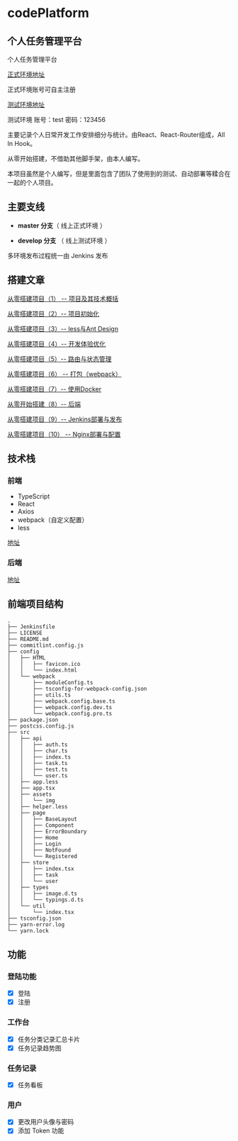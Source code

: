 # codePlatform

## 个人任务管理平台

个人任务管理平台 

[正式环境地址](https://admin.codeyhj.cn)

正式环境账号可自主注册

[测试环境地址](https://pretest.codeyhj.cn)

测试环境 账号：test  密码：123456

主要记录个人日常开发工作安排细分与统计。由React、React-Router组成，All In Hook。

从零开始搭建，不借助其他脚手架，由本人编写。

本项目虽然是个人编写，但是里面包含了团队了使用到的测试、自动部署等糅合在一起的个人项目。

## 主要支线

- **master 分支**（ 线上正式环境 ）

- **develop 分支** （ 线上测试环境 ）

多环境发布过程统一由 Jenkins 发布

## 搭建文章

[从零搭建项目（1） -- 项目及其技术概括](https://www.yuque.com/u120129/dyqi27/gdcniz)

[从零搭建项目（2）-- 项目初始化](https://www.yuque.com/u120129/dyqi27/po32su)

[从零搭建项目（3）-- less与Ant Design](https://www.yuque.com/u120129/dyqi27/tkiiwr)

[从零搭建项目（4）-- 开发体验优化](https://www.yuque.com/u120129/dyqi27/osyxvv)

[从零搭建项目（5）-- 路由与状态管理](https://www.yuque.com/u120129/dyqi27/sg1m3b)

[从零搭建项目（6） -- 打包（webpack）](https://www.yuque.com/u120129/dyqi27/iowaqz)

[从零搭建项目（7）-- 使用Docker](https://www.yuque.com/u120129/dyqi27/gliga9)

[从零开始搭建（8）-- 后端](https://www.yuque.com/u120129/dyqi27/kunw0y)

[从零搭建项目（9）-- Jenkins部署与发布](https://www.yuque.com/u120129/dyqi27/gyfmq7)

[从零搭建项目（10） -- Nginx部署与配置](https://www.yuque.com/u120129/dyqi27/lf9tdw)


## 技术栈

### 前端

- TypeScript
- React
- Axios
- webpack（自定义配置）
- less

[地址](https://github.com/CodeYHJ/codeplatform-web)

### 后端

[地址](https://github.com/CodeYHJ/codeplatform-api)

## 前端项目结构

```
.
├── Jenkinsfile
├── LICENSE
├── README.md
├── commitlint.config.js
├── config
│   ├── HTML
│   │   ├── favicon.ico
│   │   └── index.html
│   └── webpack
│       ├── moduleConfig.ts
│       ├── tsconfig-for-webpack-config.json
│       ├── utils.ts
│       ├── webpack.config.base.ts
│       ├── webpack.config.dev.ts
│       └── webpack.config.pro.ts
├── package.json
├── postcss.config.js
├── src
│   ├── api
│   │   ├── auth.ts
│   │   ├── char.ts
│   │   ├── index.ts
│   │   ├── task.ts
│   │   ├── test.ts
│   │   └── user.ts
│   ├── app.less
│   ├── app.tsx
│   ├── assets
│   │   └── img
│   ├── helper.less
│   ├── page
│   │   ├── BaseLayout
│   │   ├── Component
│   │   ├── ErrorBoundary
│   │   ├── Home
│   │   ├── Login
│   │   ├── NotFound
│   │   └── Registered
│   ├── store
│   │   ├── index.tsx
│   │   ├── task
│   │   └── user
│   ├── types
│   │   ├── image.d.ts
│   │   └── typings.d.ts
│   └── util
│       └── index.tsx
├── tsconfig.json
├── yarn-error.log
└── yarn.lock

```

## 功能

### 登陆功能

- [x] 登陆
- [x] 注册

### 工作台

- [x] 任务分类记录汇总卡片
- [x] 任务记录趋势图

### 任务记录

- [x] 任务看板

### 用户

- [x] 更改用户头像与密码
- [x] 添加 Token 功能
